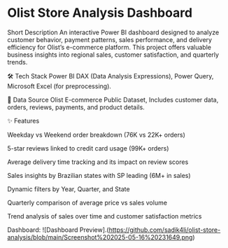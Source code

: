 # Olist Store Analysis Dashboard

 Short Description
An interactive Power BI dashboard designed to analyze customer behavior, payment patterns, sales performance, and delivery efficiency for Olist’s e-commerce platform. This project offers valuable business insights into regional sales, customer satisfaction, and quarterly trends.

🛠 Tech Stack
Power BI
DAX (Data Analysis Expressions),
Power Query,
Microsoft Excel (for preprocessing).

📂 Data Source
Olist E-commerce Public Dataset,
Includes customer data, orders, reviews, payments, and product details.

✨ Features

Weekday vs Weekend order breakdown (76K vs 22K+ orders)

5-star reviews linked to credit card usage (99K+ orders)

Average delivery time tracking and its impact on review scores

Sales insights by Brazilian states with SP leading (6M+ in sales)

Dynamic filters by Year, Quarter, and State

Quarterly comparison of average price vs sales volume

Trend analysis of sales over time and customer satisfaction metrics

Dashboard: ![Dashboard Preview].(https://github.com/sadik4li/olist-store-analysis/blob/main/Screenshot%202025-05-16%20231649.png)

